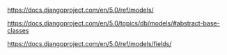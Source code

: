 
https://docs.djangoproject.com/en/5.0/ref/models/

https://docs.djangoproject.com/en/5.0/topics/db/models/#abstract-base-classes

https://docs.djangoproject.com/en/5.0/ref/models/fields/

















